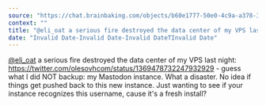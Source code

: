 ```yaml
---
source: "https://chat.brainbaking.com/objects/b60e1777-50e0-4c9a-a378-30790ebc3559"
context: ""
title: "@eli_oat a serious fire destroyed the data center of my VPS last night: https://twitter.com/oleso..."
date: "Invalid Date-Invalid Date-Invalid DateTInvalid Date"
---
```


<span class="h-card"><a class="u-url mention" data-user="A54Sl2iQIm74acQBwu" href="https://dog.estate/@eli_oat" rel="ugc">@<span>eli_oat</span></a></span> a serious fire destroyed the data center of my VPS last night: <a href="https://twitter.com/olesovhcom/status/1369478732247932929" rel="ugc">https://twitter.com/olesovhcom/status/1369478732247932929</a> - guess what I did NOT backup: my Mastodon instance. What a disaster. No idea if things get pushed back to this new instance. Just wanting to see if your instance recognizes this username, cause it&#39;s a fresh install?
  